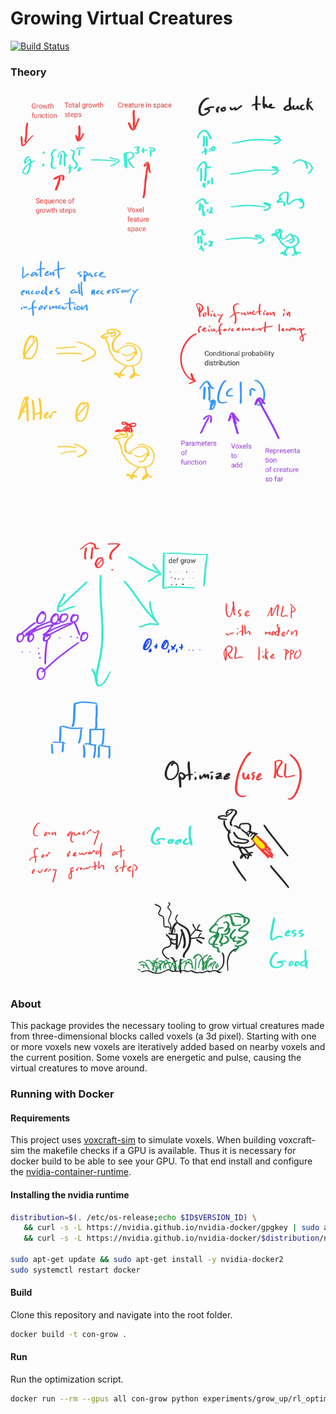 # Growing Virtual Creatures

[![Build Status](https://travis-ci.com/cfusting/conditional-growth.svg?branch=main)](https://travis-ci.com/cfusting/conditional-growth)

### Theory

![theory1](./docs/theory1.jpg)
![theory2](./docs/theory2.jpg)

### About

This package provides the necessary tooling to grow virtual creatures made from three-dimensional blocks called voxels (a 3d pixel). Starting with one or more voxels new voxels are iteratively added based on nearby voxels and the current position. Some voxels are energetic and pulse, causing the virtual creatures to move around.

### Running with Docker

#### Requirements
This project uses [voxcraft-sim](https://github.com/voxcraft/voxcraft-sim) to simulate voxels. When building voxcraft-sim the makefile checks if a GPU is available. Thus it is necessary for docker build to be able to see your GPU. To that end install and configure the [nvidia-container-runtime](https://stackoverflow.com/questions/59691207/docker-build-with-nvidia-runtime).

#### Installing the nvidia runtime

```bash
distribution=$(. /etc/os-release;echo $ID$VERSION_ID) \
   && curl -s -L https://nvidia.github.io/nvidia-docker/gpgkey | sudo apt-key add - \
   && curl -s -L https://nvidia.github.io/nvidia-docker/$distribution/nvidia-docker.list | sudo tee /etc/apt/sources.list.d/nvidia-docker.list
   
sudo apt-get update && sudo apt-get install -y nvidia-docker2
sudo systemctl restart docker
```

#### Build

Clone this repository and navigate into the root folder.

```bash
docker build -t con-grow .
```

#### Run

Run the optimization script.

```bash
docker run --rm --gpus all con-grow python experiments/grow_up/rl_optimize.py
```

